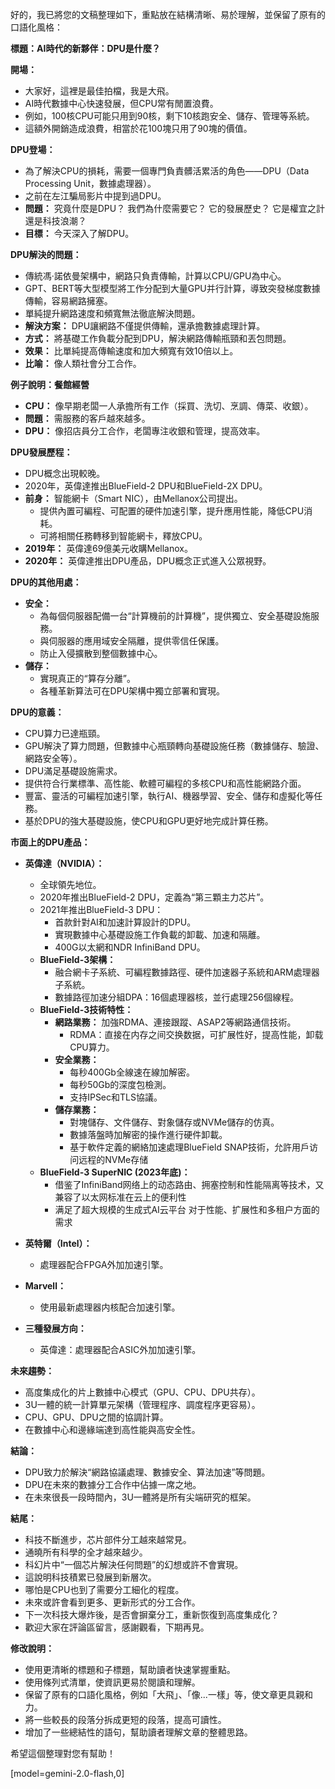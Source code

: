 好的，我已將您的文稿整理如下，重點放在結構清晰、易於理解，並保留了原有的口語化風格：

**標題：AI時代的新夥伴：DPU是什麼？**

**開場：**

*   大家好，這裡是最佳拍檔，我是大飛。
*   AI時代數據中心快速發展，但CPU常有閒置浪費。
*   例如，100核CPU可能只用到90核，剩下10核跑安全、儲存、管理等系統。
*   這額外開銷造成浪費，相當於花100塊只用了90塊的價值。

**DPU登場：**

*   為了解決CPU的損耗，需要一個專門負責髒活累活的角色——DPU（Data Processing Unit，數據處理器）。
*   之前在左江騙局影片中提到過DPU。
*   **問題：** 究竟什麼是DPU？ 我們為什麼需要它？ 它的發展歷史？ 它是權宜之計還是科技浪潮？
*   **目標：** 今天深入了解DPU。

**DPU解決的問題：**

*   傳統馮·諾依曼架構中，網路只負責傳輸，計算以CPU/GPU為中心。
*   GPT、BERT等大型模型將工作分配到大量GPU并行計算，導致突發梯度數據傳輸，容易網路擁塞。
*   單純提升網路速度和頻寬無法徹底解決問題。
*   **解決方案：** DPU讓網路不僅提供傳輸，還承擔數據處理計算。
*   **方式：** 將基礎工作負載分配到DPU，解決網路傳輸瓶頸和丟包問題。
*   **效果：** 比單純提高傳輸速度和加大頻寬有效10倍以上。
*   **比喻：** 像人類社會分工合作。

**例子說明：餐館經營**

*   **CPU：** 像早期老闆一人承擔所有工作（採買、洗切、烹調、傳菜、收銀）。
*   **問題：** 需服務的客戶越來越多。
*   **DPU：** 像招店員分工合作，老闆專注收銀和管理，提高效率。

**DPU發展歷程：**

*   DPU概念出現較晚。
*   2020年，英偉達推出BlueField-2 DPU和BlueField-2X DPU。
*   **前身：** 智能網卡（Smart NIC），由Mellanox公司提出。
    *   提供內置可編程、可配置的硬件加速引擎，提升應用性能，降低CPU消耗。
    *   可將相關任務轉移到智能網卡，釋放CPU。
*   **2019年：** 英偉達69億美元收購Mellanox。
*   **2020年：** 英偉達推出DPU產品，DPU概念正式進入公眾視野。

**DPU的其他用處：**

*   **安全：**
    *   為每個伺服器配備一台“計算機前的計算機”，提供獨立、安全基礎設施服務。
    *   與伺服器的應用域安全隔離，提供零信任保護。
    *   防止入侵擴散到整個數據中心。
*   **儲存：**
    *   實現真正的“算存分離”。
    *   各種革新算法可在DPU架構中獨立部署和實現。

**DPU的意義：**

*   CPU算力已達瓶頸。
*   GPU解決了算力問題，但數據中心瓶頸轉向基礎設施任務（數據儲存、驗證、網路安全等）。
*   DPU滿足基礎設施需求。
*   提供符合行業標準、高性能、軟體可編程的多核CPU和高性能網路介面。
*   豐富、靈活的可編程加速引擎，執行AI、機器學習、安全、儲存和虛擬化等任務。
*   基於DPU的強大基礎設施，使CPU和GPU更好地完成計算任務。

**市面上的DPU產品：**

*   **英偉達（NVIDIA）：**
    *   全球領先地位。
    *   2020年推出BlueField-2 DPU，定義為“第三顆主力芯片”。
    *   2021年推出BlueField-3 DPU：
        *   首款針對AI和加速計算設計的DPU。
        *   實現數據中心基礎設施工作負載的卸載、加速和隔離。
        *   400G以太網和NDR InfiniBand DPU。
    *   **BlueField-3架構：**
        *   融合網卡子系統、可編程數據路徑、硬件加速器子系統和ARM處理器子系統。
        *   數據路徑加速分組DPA：16個處理器核，並行處理256個線程。
    *   **BlueField-3技術特性：**
        *   **網路業務：** 加強RDMA、連接跟蹤、ASAP2等網路通信技術。
            *   RDMA：直接在内存之间交换数据，可扩展性好，提高性能，卸载CPU算力。
        *   **安全業務：**
            *   每秒400Gb全線速在線加解密。
            *   每秒50Gb的深度包檢測。
            *   支持IPSec和TLS協議。
        *   **儲存業務：**
            *   對塊儲存、文件儲存、對象儲存或NVMe儲存的仿真。
            *   數據落盤時加解密的操作進行硬件卸載。
            *   基于軟件定義的網絡加速處理BlueField SNAP技術，允許用戶访问远程的NVMe存储
    *   **BlueField-3 SuperNIC (2023年底)：**
        *   借鉴了InfiniBand网络上的动态路由、拥塞控制和性能隔离等技术，又兼容了以太网标准在云上的便利性
        *   满足了超大规模的生成式AI云平台 对于性能、扩展性和多租户方面的需求

*   **英特爾（Intel）：**
    *   處理器配合FPGA外加加速引擎。
*   **Marvell：**
    *   使用最新處理器内核配合加速引擎。
*   **三種發展方向：**
    *   英偉達：處理器配合ASIC外加加速引擎。

**未來趨勢：**

*   高度集成化的片上數據中心模式（GPU、CPU、DPU共存）。
*   3U一體的統一計算單元架構（管理程序、調度程序更容易）。
*   CPU、GPU、DPU之間的協調計算。
*   在數據中心和邊緣端達到高性能與高安全性。

**結論：**

*   DPU致力於解決“網路協議處理、數據安全、算法加速”等問題。
*   DPU在未來的數據分工合作中佔據一席之地。
*   在未來很長一段時間內，3U一體將是所有尖端研究的框架。

**結尾：**

*   科技不斷進步，芯片部件分工越來越常見。
*   通曉所有科學的全才越來越少。
*   科幻片中“一個芯片解決任何問題”的幻想或許不會實現。
*   這說明科技積累已發展到新層次。
*   哪怕是CPU也到了需要分工細化的程度。
*   未來或許會看到更多、更新形式的分工合作。
*   下一次科技大爆炸後，是否會摒棄分工，重新恢復到高度集成化？
*   歡迎大家在評論區留言，感謝觀看，下期再見。

**修改說明：**

*   使用更清晰的標題和子標題，幫助讀者快速掌握重點。
*   使用條列式清單，使資訊更易於閱讀和理解。
*   保留了原有的口語化風格，例如「大飛」、「像...一樣」等，使文章更具親和力。
*   將一些較長的段落分拆成更短的段落，提高可讀性。
*   增加了一些總結性的語句，幫助讀者理解文章的整體思路。

希望這個整理對您有幫助！

[model=gemini-2.0-flash,0]
